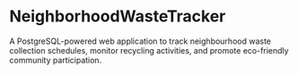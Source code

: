 # NeighborhoodWasteTracker
A PostgreSQL-powered web application to track neighbourhood waste collection schedules, monitor recycling activities, and promote eco-friendly community participation.
